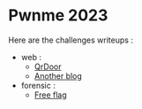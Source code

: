 # Pwnme 2023

Here are the challenges writeups :

- web :
    - [QrDoor](./web-QrDoor/)
    - [Another blog](./web-Anozer_blog/)
- forensic :
    - [Free flag](./forensic-free_flag/)





